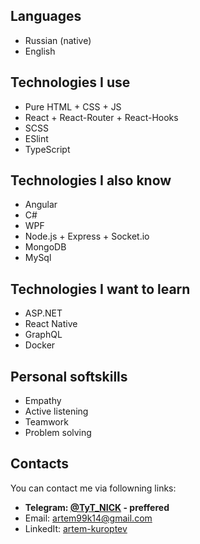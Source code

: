 ## Languages
- Russian (native)
- English

## Technologies I use
- Pure HTML + CSS + JS
- React + React-Router + React-Hooks
- SCSS
- ESlint
- TypeScript


## Technologies I also know
- Angular
- C#
- WPF
- Node.js + Express + Socket.io
- MongoDB
- MySql

## Technologies I want to learn
- ASP.NET
- React Native
- GraphQL
- Docker

## Personal softskills
- Empathy
- Active listening
- Teamwork
- Problem solving

## Contacts
You can contact me via followning links:
- **Telegram: [@TyT_NICK](https://t.me/TyT_NICK) - preffered**
- Email: [artem99k14@gmail.com](mailto:artem99k14@gmail.com)
- LinkedIt: [artem-kuroptev](https://www.linkedin.com/in/artem-kuroptev/)
